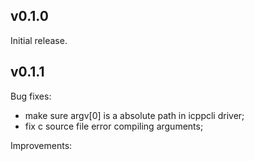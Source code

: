 ## v0.1.0
Initial release.

## v0.1.1
Bug fixes:
 * make sure argv[0] is a absolute path in icppcli driver;
 * fix c source file error compiling arguments;

Improvements:

